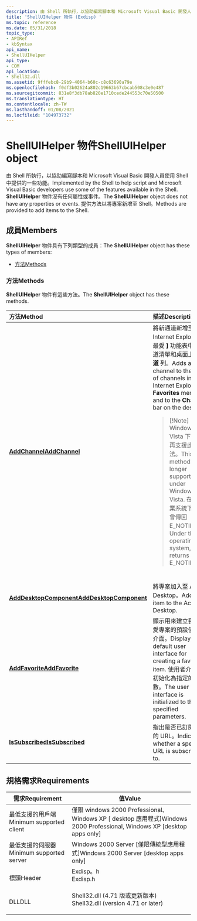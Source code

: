 ```yaml
---
description: 由 Shell 所執行，以協助編寫腳本和 Microsoft Visual Basic 開發人員使用 Shell 中提供的一些功能。 ShellUIHelper 物件沒有任何屬性或事件。 提供方法以將專案新增至 Shell。
title: 'ShellUIHelper 物件 (Exdisp) '
ms.topic: reference
ms.date: 05/31/2018
topic_type:
- APIRef
- kbSyntax
api_name:
- ShellUIHelper
api_type:
- COM
api_location:
- Shell32.dll
ms.assetid: 9fffebc8-29b9-4064-b60c-c8c63690a79e
ms.openlocfilehash: f0df3b02624a802c19663b67cbcab508c3e0e487
ms.sourcegitcommit: 831e8f3db78ab820e1710cede244553c70e50500
ms.translationtype: HT
ms.contentlocale: zh-TW
ms.lasthandoff: 01/08/2021
ms.locfileid: "104973732"
---
```

# <a name="shelluihelper-object"></a><span data-ttu-id="3a9e3-105">ShellUIHelper 物件</span><span class="sxs-lookup"><span data-stu-id="3a9e3-105">ShellUIHelper object</span></span>

<span data-ttu-id="3a9e3-106">由 Shell 所執行，以協助編寫腳本和 Microsoft Visual Basic 開發人員使用 Shell 中提供的一些功能。</span><span class="sxs-lookup"><span data-stu-id="3a9e3-106">Implemented by the Shell to help script and Microsoft Visual Basic developers use some of the features available in the Shell.</span></span> <span data-ttu-id="3a9e3-107">**ShellUIHelper** 物件沒有任何屬性或事件。</span><span class="sxs-lookup"><span data-stu-id="3a9e3-107">The **ShellUIHelper** object does not have any properties or events.</span></span> <span data-ttu-id="3a9e3-108">提供方法以將專案新增至 Shell。</span><span class="sxs-lookup"><span data-stu-id="3a9e3-108">Methods are provided to add items to the Shell.</span></span>

## <a name="members"></a><span data-ttu-id="3a9e3-109">成員</span><span class="sxs-lookup"><span data-stu-id="3a9e3-109">Members</span></span>

<span data-ttu-id="3a9e3-110">**ShellUIHelper** 物件具有下列類型的成員：</span><span class="sxs-lookup"><span data-stu-id="3a9e3-110">The **ShellUIHelper** object has these types of members:</span></span>

-   [<span data-ttu-id="3a9e3-111">方法</span><span class="sxs-lookup"><span data-stu-id="3a9e3-111">Methods</span></span>](#methods)

### <a name="methods"></a><span data-ttu-id="3a9e3-112">方法</span><span class="sxs-lookup"><span data-stu-id="3a9e3-112">Methods</span></span>

<span data-ttu-id="3a9e3-113">**ShellUIHelper** 物件有這些方法。</span><span class="sxs-lookup"><span data-stu-id="3a9e3-113">The **ShellUIHelper** object has these methods.</span></span>



<table>
<colgroup>
<col style="width: 50%" />
<col style="width: 50%" />
</colgroup>
<thead>
<tr class="header">
<th style="text-align: left;"><span data-ttu-id="3a9e3-114">方法</span><span class="sxs-lookup"><span data-stu-id="3a9e3-114">Method</span></span></th>
<th style="text-align: left;"><span data-ttu-id="3a9e3-115">描述</span><span class="sxs-lookup"><span data-stu-id="3a9e3-115">Description</span></span></th>
</tr>
</thead>
<tbody>
<tr class="odd">
<td style="text-align: left;"><span data-ttu-id="3a9e3-116"><a href="shelluihelper-addchannel.md"><strong>AddChannel</strong></a></span><span class="sxs-lookup"><span data-stu-id="3a9e3-116"><a href="shelluihelper-addchannel.md"><strong>AddChannel</strong></a></span></span></td>
<td style="text-align: left;"><span data-ttu-id="3a9e3-117">將新通道新增至 [我 Internet Explorer 的最愛 <strong>]</strong> 功能表中的通道清單和桌面上的 <strong>頻道</strong> 列。</span><span class="sxs-lookup"><span data-stu-id="3a9e3-117">Adds a new channel to the list of channels in the Internet Explorer <strong>Favorites</strong> menu and to the <strong>Channel</strong> bar on the desktop.</span></span><br/>
<blockquote>
[!Note]<br />
<span data-ttu-id="3a9e3-118">Windows Vista 下已不再支援此方法。</span><span class="sxs-lookup"><span data-stu-id="3a9e3-118">This method is no longer supported under Windows Vista.</span></span> <span data-ttu-id="3a9e3-119">在該作業系統下，它會傳回 E_NOTIMPL。</span><span class="sxs-lookup"><span data-stu-id="3a9e3-119">Under that operating system, it returns E_NOTIMPL.</span></span>
</blockquote>
<br/></td>
</tr>
<tr class="even">
<td style="text-align: left;"><span data-ttu-id="3a9e3-120"><a href="shelluihelper-adddesktopcomponent.md"><strong>AddDesktopComponent</strong></a></span><span class="sxs-lookup"><span data-stu-id="3a9e3-120"><a href="shelluihelper-adddesktopcomponent.md"><strong>AddDesktopComponent</strong></a></span></span></td>
<td style="text-align: left;"><span data-ttu-id="3a9e3-121">將專案加入至 Active Desktop。</span><span class="sxs-lookup"><span data-stu-id="3a9e3-121">Adds an item to the Active Desktop.</span></span><br/></td>
</tr>
<tr class="odd">
<td style="text-align: left;"><span data-ttu-id="3a9e3-122"><a href="shelluihelper-addfavorite.md"><strong>AddFavorite</strong></a></span><span class="sxs-lookup"><span data-stu-id="3a9e3-122"><a href="shelluihelper-addfavorite.md"><strong>AddFavorite</strong></a></span></span></td>
<td style="text-align: left;"><span data-ttu-id="3a9e3-123">顯示用來建立我的最愛專案的預設使用者介面。</span><span class="sxs-lookup"><span data-stu-id="3a9e3-123">Displays the default user interface for creating a favorite item.</span></span> <span data-ttu-id="3a9e3-124">使用者介面會初始化為指定的參數。</span><span class="sxs-lookup"><span data-stu-id="3a9e3-124">The user interface is initialized to the specified parameters.</span></span><br/></td>
</tr>
<tr class="even">
<td style="text-align: left;"><span data-ttu-id="3a9e3-125"><a href="shelluihelper-issubscribed.md"><strong>IsSubscribed</strong></a></span><span class="sxs-lookup"><span data-stu-id="3a9e3-125"><a href="shelluihelper-issubscribed.md"><strong>IsSubscribed</strong></a></span></span></td>
<td style="text-align: left;"><span data-ttu-id="3a9e3-126">指出是否已訂閱指定的 URL。</span><span class="sxs-lookup"><span data-stu-id="3a9e3-126">Indicates whether a specified URL is subscribed to.</span></span><br/></td>
</tr>
</tbody>
</table>



 

## <a name="requirements"></a><span data-ttu-id="3a9e3-127">規格需求</span><span class="sxs-lookup"><span data-stu-id="3a9e3-127">Requirements</span></span>



| <span data-ttu-id="3a9e3-128">需求</span><span class="sxs-lookup"><span data-stu-id="3a9e3-128">Requirement</span></span> | <span data-ttu-id="3a9e3-129">值</span><span class="sxs-lookup"><span data-stu-id="3a9e3-129">Value</span></span> |
|-------------------------------------|----------------------------------------------------------------------------------------------------------------|
| <span data-ttu-id="3a9e3-130">最低支援的用戶端</span><span class="sxs-lookup"><span data-stu-id="3a9e3-130">Minimum supported client</span></span><br/> | <span data-ttu-id="3a9e3-131">僅限 windows 2000 Professional、Windows XP \[ desktop 應用程式\]</span><span class="sxs-lookup"><span data-stu-id="3a9e3-131">Windows 2000 Professional, Windows XP \[desktop apps only\]</span></span><br/>                                         |
| <span data-ttu-id="3a9e3-132">最低支援的伺服器</span><span class="sxs-lookup"><span data-stu-id="3a9e3-132">Minimum supported server</span></span><br/> | <span data-ttu-id="3a9e3-133">Windows 2000 Server \[僅限傳統型應用程式\]</span><span class="sxs-lookup"><span data-stu-id="3a9e3-133">Windows 2000 Server \[desktop apps only\]</span></span><br/>                                                           |
| <span data-ttu-id="3a9e3-134">標頭</span><span class="sxs-lookup"><span data-stu-id="3a9e3-134">Header</span></span><br/>                   | <dl> <span data-ttu-id="3a9e3-135"><dt>Exdisp。h</dt></span><span class="sxs-lookup"><span data-stu-id="3a9e3-135"><dt>Exdisp.h</dt></span></span> </dl>                            |
| <span data-ttu-id="3a9e3-136">DLL</span><span class="sxs-lookup"><span data-stu-id="3a9e3-136">DLL</span></span><br/>                      | <dl> <span data-ttu-id="3a9e3-137"><dt>Shell32.dll (4.71 版或更新版本) </dt></span><span class="sxs-lookup"><span data-stu-id="3a9e3-137"><dt>Shell32.dll (version 4.71 or later)</dt></span></span> </dl> |



 

 




